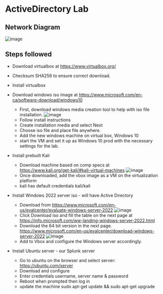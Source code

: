 # ActiveDirectory Lab
## Network Diagram
![image](https://github.com/Mutimber/Active-Directory/assets/113706552/38a6abbd-bb32-44ff-a1d8-e9e7e8f1435f)
## Steps followed
- Download virtualbox at https://www.virtualbox.org/
- Checksum SHA256 to ensure correct download.
- Install virtualbox
- Download windows iso image at https://www.microsoft.com/en-ca/software-download/windows10
  - First, download windows media creation tool to help with iso file installation.
![image](https://github.com/Mutimber/Active-Directory/assets/113706552/cb56f32d-52ac-48f2-b721-50a892df4b1a)
  - Follow install instructions
  - Create installation media and select Next
  - Choose iso file and place file anywhere.
  - Add the new windows machine on virtual box, Windows 10
  - start the VM and set it up as Windows 10 prod with the necessary settings for the lab.
- Install prebuilt Kali
  - Download machine based on comp specs at https://www.kali.org/get-kali/#kali-virtual-machines
  ![image](https://github.com/Mutimber/Active-Directory/assets/113706552/e6670281-a76d-42bb-a065-391fc74a0147)
  - Once downloaded, add the vbox image as a VM on the virtualization platform
  - kali has default credentials kali/kali
- Install Windows 2022 server iso - will have Active Directory 
  - Download from https://www.microsoft.com/en-us/evalcenter/evaluate-windows-server-2022
    ![image](https://github.com/Mutimber/Active-Directory/assets/113706552/e96dd20d-aa97-43f8-848c-cce0ea4474a7)
  -  Click Download iso and fill the table on the next page at https://info.microsoft.com/ww-landing-windows-server-2022.html
  -  Download the 64 bit version in the next page. https://www.microsoft.com/en-us/evalcenter/download-windows-server-2022
 ![image](https://github.com/Mutimber/Active-Directory/assets/113706552/75387ac8-b995-4f44-8b8b-754c1a0d6561)
  - Add to Vbox and configure the Windows server accordingly.

- Install Ubuntu  server - our Splunk server
  - Go to ubuntu on the browser and select server: https://ubuntu.com/server
  - Download and configure
  - Enter credentials username, server name & password
  - Reboot when prompted then log in
  - update the machine
        sudo apt-get update && sudo apt-get upgrade
